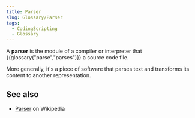 ```yaml
---
title: Parser
slug: Glossary/Parser
tags:
  - CodingScripting
  - Glossary
---
```

A **parser** is the module of a compiler or interpreter that {{glossary("parse","parses")}} a source code file.

More generally, it's a piece of software that parses text and transforms its content to another representation.

## See also

- [Parser](https://en.wikipedia.org/wiki/Parsing#Parser) on Wikipedia
